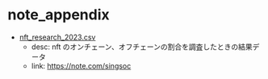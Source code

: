 # note_appendix

- [nft_research_2023.csv](nft_research_2023.csv)
  - desc: nft のオンチェーン、オフチェーンの割合を調査したときの結果データ
  - link: https://note.com/singsoc
